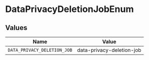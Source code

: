 # DataPrivacyDeletionJobEnum


## Values

| Name                        | Value                       |
| --------------------------- | --------------------------- |
| `DATA_PRIVACY_DELETION_JOB` | data-privacy-deletion-job   |